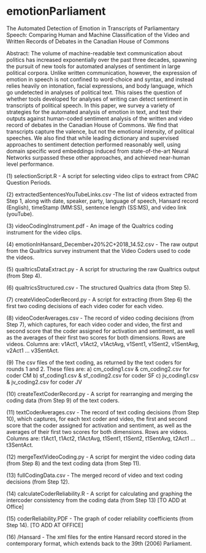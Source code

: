 # emotionParliament
The Automated Detection of Emotion in Transcripts of Parliamentary Speech: Comparing Human and Machine Classification of the Video and Written Records of Debates in the Canadian House of Commons

Abstract: The volume of machine-readable text communication about politics has increased exponentially over the past three decades, spawning the pursuit of new tools for automated analyses of sentiment in large political corpora.  Unlike written communication, however, the expression of emotion in speech is not confined to word-choice and syntax, and instead relies heavily on intonation, facial expressions, and body language, which go undetected in analyses of political text.  This raises the question of whether tools developed for analyses of writing can detect sentiment in transcripts of political speech.  In this paper, we survey a variety of strategies for the automated analysis of emotion in text, and test their outputs against human-coded sentiment analysis of the written and video record of debates in the Canadian House of Commons. We find that transcripts capture the valence, but not the emotional intensity, of political speeches. We also find that while leading dictionary and supervised approaches to sentiment detection performed reasonably well, using domain specific word embeddings induced from state-of-the-art Neural Networks surpassed these other approaches, and achieved near-human level performance. 

(1) selectionScript.R - A script for selecting video clips to extract from CPAC Question Periods.

(2) extractedSentencesYouTubeLinks.csv -The list of videos extracted from Step 1, along with date, speaker, party, language of speech, Hansard record (English), timeStamp (MM:SS), sentence length (SS:MS), and video link (youTube). 

(3) videoCodingInstrument.pdf - An image of the Qualtrics coding instrument for the video clips.

(4) emotionInHansard_December+20%2C+2018_14.52.csv - The raw output from the Qualtrics survey instrument that the Video Coders used to code the videos.

(5) qualtricsDataExtract.py - A script for structuring the raw Qualtrics output (from Step 4).  

(6) qualtricsStructured.csv - The structured Qualtrics data (from Step 5).

(7) createVideoCoderRecord.py - A script for extracting (from Step 6) the first two coding decisions of each video coder for each video.

(8) videoCoderAverages.csv - The record of video coding decisions (from Step 7), which captures, for each video coder and video, the first and second score that the coder assigned for activation and sentiment, as well as the averages of their first two scores for both dimensions. Rows are videos.  Columns are: v1Act1, v1Act2, v1ActAvg, v1Sent1, v1Sent2, v1SentAvg, v2Act1 ... v3SentAct. 

(9) The csv files of the text coding, as returned by the text coders for rounds 1 and 2.  These files are:
                a) cm_coding1.csv & cm_coding2.csv for coder CM
                b) sf_coding1.csv & sf_coding2.csv for coder SF
                c) jv_coding1.csv & jv_coding2.csv for coder JV

(10) createTextCoderRecord.py - A script for rearranging and merging the coding data (from Step 9) of the text coders.

(11) textCoderAverages.csv - The record of text coding decisions (from Step 10), which captures, for each text coder and video, the first and second score that the coder assigned for activation and sentiment, as well as the averages of their first two scores for both dimensions. Rows are videos.  Columns are: t1Act1, t1Act2, t1ActAvg, t1Sent1, t1Sent2, t1SentAvg, t2Act1 ... t3SentAct. 

(12) mergeTextVideoCoding.py - A script for mergint the video coding data (from Step 8) and the text coding data (from Step 11).

(13) fullCodingData.csv - The merged record of video and text coding decisions (from Step 12).

(14) calculateCoderReliability.R - A script for calculating and graphing the intercoder consistency from the coding data (from Step 13) [TO ADD at Office]

(15) coderReliability.PDF - The graph of coder reliability coefficients (from Step 14). [TO ADD AT OFFICE]

(16) /Hansard - The xml files for the entire Hansard record stored in the contemporary format, which extends back to the 39th (2006) Parliament.    


